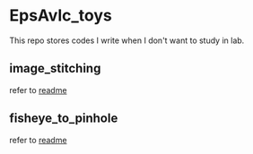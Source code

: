 # EpsAvlc_toys

This repo stores codes I write when I don't want to study in lab.

## image_stitching

refer to [readme](image_stitching/readme.md)

## fisheye_to_pinhole

refer to [readme](fisheye_to_pinhole/readme.md)